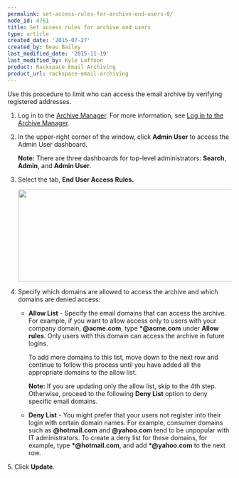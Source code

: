 ```yaml
---
permalink: set-access-rules-for-archive-end-users-0/
node_id: 4761
title: Set access rules for archive end users
type: article
created_date: '2015-07-27'
created_by: Beau Bailey
last_modified_date: '2015-11-19'
last_modified_by: Kyle Laffoon
product: Rackspace Email Archiving
product_url: rackspace-email-archiving
---
```


Use this procedure to limit who can access the email archive by
verifying registered addresses.

1.  Log in to the [Archive
    Manager](https://cp.rackspace.com/Login.aspx?ReturnUrl=%2f).
    For more information, see [Log in to the Archive
    Manager](/how-to/log-in-to-the-archive-manager).

2.  In the upper-right corner of the window, click **Admin User** to
    access the Admin User dashboard.

    **Note:** There are three dashboards for top-level
    administrators:  **Search**, **Admin**, and **Admin User**.

3.  Select the tab, **End User Access Rules.**

    <img src="https://8026b2e3760e2433679c-fffceaebb8c6ee053c935e8915a3fbe7.ssl.cf2.rackcdn.com/field/image/Screen%20Shot%202015-08-27%20at%2011.34.43%20AM.png" width="551" height="207" />

4.  Specify which domains are allowed to access the archive and which
    domains are denied access:

    -   **Allow List** - Specify the email domains that can access
        the archive. For example,  if you want to allow access only to
        users with your company domain, **@acme.com**, type
        **\*@acme.com** under **Allow rules**. Only users with this
        domain can access the archive in future logins.

        To add more domains to this list, move down to the next row and
        continue to follow this process until you have added all the
        appropriate domains to the allow list.

        **Note:**  If you are updating only the allow list, skip to the 4th step. Otherwise, proceed to the following **Deny List** option to
        deny specific email domains.

    -   **Deny List** - You might prefer that your users not register into
        their login with certain domain names. For example, consumer
        domains such as **@hotmail.com** and **@yahoo.com** tend to be
        unpopular with IT administrators. To create a deny list for
        these domains, for example, type **\*@hotmail.com**, and add
        **\*@yahoo.com** to the next row.

5\.  Click **Update**.
